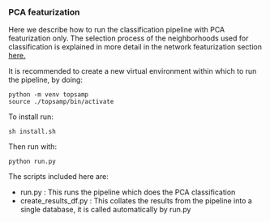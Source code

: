 ### PCA featurization 

Here we describe how to run the classification pipeline with PCA featurization only.  The selection process of the neighborhoods used for classification is explained in more detail in the network featurization section 
[here.](https://github.com/danielaegassan/reliability_and_structure/blob/main/classification/network_based/README.md)

It is recommended to create a new virtual environment within which to run the pipeline, by doing:

```
python -m venv topsamp
source ./topsamp/bin/activate
```

To install run:
```
sh install.sh
```

Then run with:
```
python run.py
```

The scripts included here are:
- run.py : This runs the pipeline which does the PCA classification
- create_results_df.py : This collates the results from the pipeline into a single database, it is called automatically by run.py
